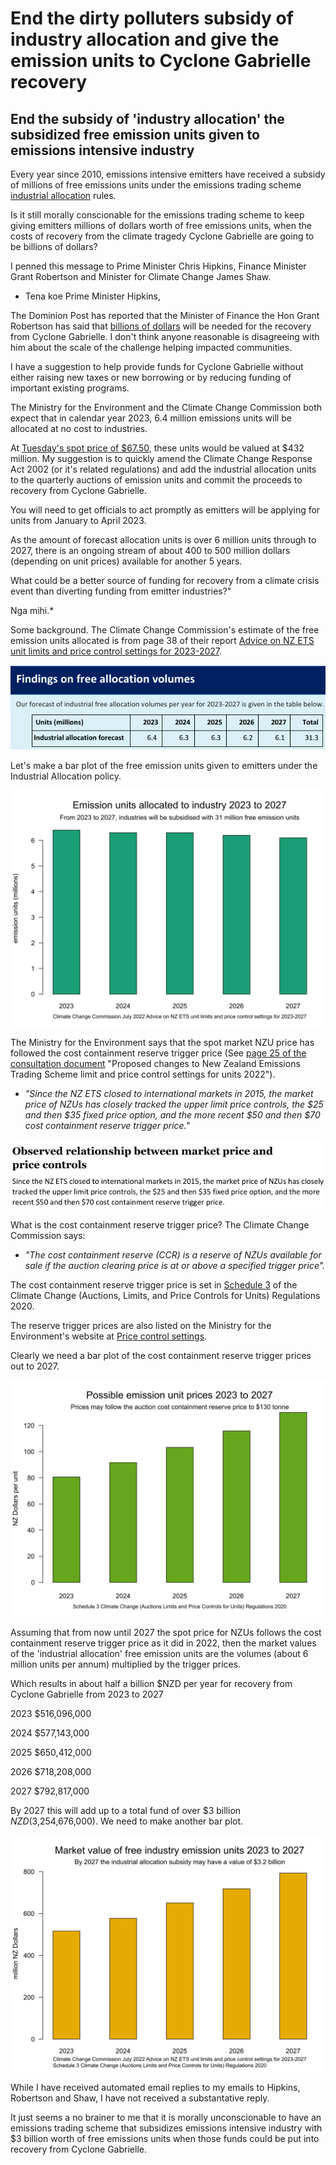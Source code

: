 # End the dirty polluters subsidy of industry allocation and give the emission units to Cyclone Gabrielle recovery  

## End the subsidy of 'industry allocation' the subsidized free emission units given to emissions intensive industry

Every year since 2010, emissions intensive emitters have received a subsidy of millions of free emissions units under the emissions trading scheme [industrial allocation](https://www.epa.govt.nz/industry-areas/emissions-trading-scheme/industrial-allocations/decisions/) rules.

Is it still morally conscionable for the emissions trading scheme to keep giving emitters millions of dollars worth of free emissions units, when the costs of recovery from the climate tragedy Cyclone Gabrielle are going to be billions of dollars?

I penned this message to Prime Minister Chris Hipkins, Finance Minister Grant Robertson and Minister for Climate Change James Shaw.

* Tena koe Prime Minister Hipkins,

The Dominion Post has reported that the Minister of Finance the Hon Grant Robertson has said that <a href="https://www.stuff.co.nz/business/opinion-analysis/131288785/tom-pullarstrecker-cyclone-leaves-less-room-to-deal-with-more-shocks">billions of dollars</a> will be needed for the recovery from Cyclone Gabrielle. I don't think anyone reasonable is disagreeing with him about the scale of the challenge helping impacted communities.

I have a suggestion to help provide funds for Cyclone Gabrielle without either raising new taxes or new borrowing or by reducing funding of important existing programs.  

The Ministry for the Environment and the Climate Change Commission both expect that in calendar year 2023, 6.4 million emissions units will be allocated at no cost to industries.

At [Tuesday's spot price of $67.50](https://www.carbonnews.co.nz/story.asp?storyID=27088), these units would be valued at $432 million. My suggestion is to quickly amend the Climate Change Response Act 2002 (or it's related regulations) and add the industrial allocation units to the quarterly auctions of emission units and commit the proceeds to recovery from Cyclone Gabrielle.

You will need to get officials to act promptly as emitters will be applying for units from January to April 2023.

As the amount of forecast allocation units is over 6 million units through to 2027, there is an ongoing stream of about 400 to 500 million dollars (depending on unit prices) available for another 5 years.

What could be a better source of funding for recovery from a climate crisis event than diverting funding from emitter industries?"

Nga mihi.*

Some background. The Climate Change Commission's estimate of the free emission units allocated is from page 38 of their report [Advice on NZ ETS unit limits and price control settings for 2023-2027](https://www.climatecommission.govt.nz/our-work/advice-to-government-topic/nz-ets/our-advice-on-the-nz-ets/nz-ets-unit-limits-and-price-control-settings-for-2023-2027/).

![](Findingsonfreeallocation.png)

Let's make a bar plot of the free emission units given to emitters under the Industrial Allocation policy.

![](Industrial-Allocation-barplot-2023-2027-720-540.svg)

The Ministry for the Environment says that the spot market NZU price has followed the cost containment reserve trigger price (See [page 25 of the consultation document](https://environment.govt.nz/publications/proposed-changes-to-new-zealand-emissions-trading-scheme-limit-and-price-control-settings-for-units-2022-consultation-document/) "Proposed changes to New Zealand Emissions Trading Scheme limit and price control settings for units 2022").
* <i>"Since the NZ ETS closed to international markets in 2015, the market price of NZUs has closely tracked the upper limit price controls, the $25 and then $35 fixed price option, and the more recent $50 and then $70 cost containment reserve trigger price."</i>

![](p25-MfE-proposedchanges-2022.png)

What is the cost containment reserve trigger price? The Climate Change Commission says: 
* <i>"The cost containment reserve (CCR) is a reserve of NZUs available for sale if the auction clearing price is at or above a specified trigger price".</i>

The cost containment reserve trigger price is set in [Schedule 3](https://legislation.govt.nz/regulation/public/2020/0264/latest/LMS376569.html) of the Climate Change (Auctions, Limits, and Price Controls for Units) Regulations 2020.

The reserve trigger prices are also listed on the Ministry for the Environment's website at [Price control settings](https://environment.govt.nz/what-government-is-doing/areas-of-work/climate-change/ets/nz-ets-market/emission-unit-prices-and-controls/).

Clearly we need a bar plot of the cost containment reserve trigger prices out to 2027.

![](Unit-prices-barplot-2023-2027-720-540.svg)

Assuming that from now until 2027 the spot price for NZUs follows the cost containment reserve trigger price as it did in 2022, then the market values of the 'industrial allocation' free emission units are the volumes (about 6 million units per annum) multiplied by the trigger prices.

Which results in about half a billion $NZD per year for recovery from Cyclone Gabrielle from 2023 to 2027

2023  $516,096,000

2024  $577,143,000

2025  $650,412,000

2026  $718,208,000

2027  $792,817,000

By 2027 this will add up to a total fund of over $3 billion $NZD ($3,254,676,000). We need to make another bar plot.

![](Unit-values-barplot-2023-2027-720-540.svg)

While I have received automated email replies to my emails to Hipkins, Robertson and Shaw, I have not received a substantative reply.

It just seems a no brainer to me that it is morally unconscionable to have an emissions trading scheme that subsidizes emissions intensive industry with $3 billion worth of free emissions units when those funds could be put into recovery from Cyclone Gabrielle.
